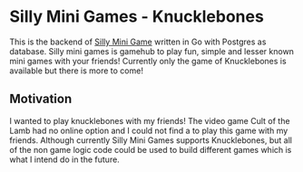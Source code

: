 # Silly Mini Games - Knucklebones
This is the backend of [Silly Mini Game](https://www.sillyminigames.com) written in Go with Postgres as database. Silly mini games is gamehub to play fun, simple and lesser known mini games with your friends! Currently only the game of Knucklebones is available but there is more to come!
## Motivation
I wanted to play knucklebones with my friends! The video game Cult of the Lamb had no online option and I could not find a to play this game with my friends. Although currently Silly Mini Games supports Knucklebones, but all of the non game logic code could be used to build different games which is what I intend do in the future.
